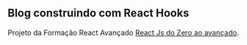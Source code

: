## Blog construindo com React Hooks

Projeto da Formação React Avançado [React Js do Zero ao avançado](https://www.udemy.com/course/curso-reactjs/learn/lecture/15708580#overview).



